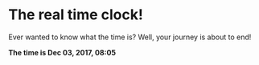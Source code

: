 # The real time clock!

Ever wanted to know what the time is? Well, your journey is about to end!

**The time is Dec 03, 2017, 08:05**